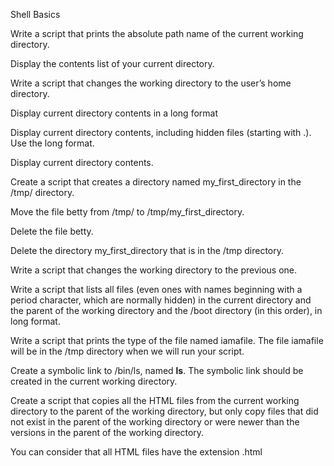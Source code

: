 Shell Basics

Write a script that prints the absolute path name of the current working directory.

Display the contents list of your current directory.

Write a script that changes the working directory to the user’s home directory.

Display current directory contents in a long format

Display current directory contents, including hidden files (starting with .). Use the long format.

Display current directory contents.

Create a script that creates a directory named my_first_directory in the /tmp/ directory.

Move the file betty from /tmp/ to /tmp/my_first_directory.

Delete the file betty.

Delete the directory my_first_directory that is in the /tmp directory.

Write a script that changes the working directory to the previous one.

Write a script that lists all files (even ones with names beginning with a period character, which are normally hidden) in the current directory and the parent of the working directory and the /boot directory (in this order), in long format.

Write a script that prints the type of the file named iamafile. The file iamafile will be in the /tmp directory when we will run your script.

Create a symbolic link to /bin/ls, named __ls__. The symbolic link should be created in the current working directory.

Create a script that copies all the HTML files from the current working directory to the parent of the working directory, but only copy files that did not exist in the parent of the working directory or were newer than the versions in the parent of the working directory.

You can consider that all HTML files have the extension .html
